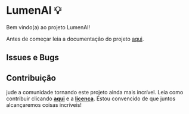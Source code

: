 # LumenAI 💡

Bem vindo(a) ao projeto LumenAI!

Antes de começar leia a documentação do projeto [aqui](https://github.com/samuelmolling/projeto-integrado/tree/main/docs/trab2_doc_projeto.html).

## Issues e Bugs

## Contribuição

jude a comunidade tornando este projeto ainda mais incrível. Leia como contribuir clicando **[aqui](https://github.com/samuelmolling/projeto-integrado/tree/main/CONTRIBUTING.md)** e a **[licença](https://github.com/samuelmolling/projeto-integrado/tree/main/LICENSE.md)**. Estou convencido de que juntos alcançaremos coisas incríveis!